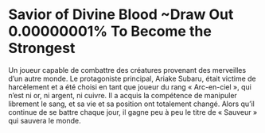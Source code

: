 # Savior of Divine Blood ~Draw Out 0.00000001% To Become the Strongest
Un joueur capable de combattre des créatures provenant des merveilles d’un autre monde. Le protagoniste principal, Ariake Subaru, était victime de harcèlement et a été choisi en tant que joueur du rang « Arc-en-ciel », qui n’est ni or, ni argent, ni cuivre. Il a acquis la compétence de manipuler librement le sang, et sa vie et sa position ont totalement changé. Alors qu’il continue de se battre chaque jour, il gagne peu à peu le titre de « Sauveur » qui sauvera le monde.